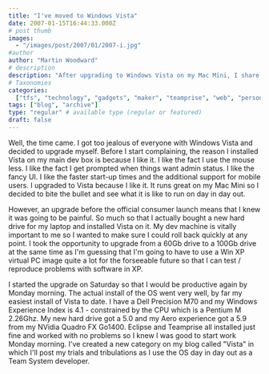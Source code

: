```yaml
---
title: "I've moved to Windows Vista"
date: 2007-01-15T16:44:33.000Z
# post thumb
images:
  - "/images/post/2007/01/2007-i.jpg"
#author
author: "Martin Woodward"
# description
description: "After upgrading to Windows Vista on my Mac Mini, I share my experiences and challenges as a developer in my new blog category, Vista."
# Taxonomies
categories:
  ["tfs", "technology", "gadgets", "maker", "teamprise", "web", "personal"]
tags: ["blog", "archive"]
type: "regular" # available type (regular or featured)
draft: false
---
```


[](http://www.woodwardweb.com/WindowsLiveWriter/IvemovedtoWindowsVista_E50A/m70_experience%5B7%5D.png)Well, the time came. I got too jealous of everyone with Windows Vista and decided to upgrade myself. Before I start complaining, the reason I installed Vista on my main dev box is because I like it. I like the fact I use the mouse less. I like the fact I get prompted when things want admin status. I like the fancy UI. I like the faster start-up times and the additional support for mobile users. I upgraded to Vista because I like it. It runs great on my Mac Mini so I decided to bite the bullet and see what it is like to run on day in day out.

However, an upgrade before the official consumer launch means that I knew it was going to be painful. So much so that I actually bought a new hard drive for my laptop and installed Vista on it. My dev machine is vitally important to me so I wanted to make sure I could roll back quickly at any point. I took the opportunity to upgrade from a 60Gb drive to a 100Gb drive at the same time as I'm guessing that I'm going to have to use a Win XP virtual PC image quite a lot for the forseeable future so that I can test / reproduce problems with software in XP.

I started the upgrade on Saturday so that I would be productive again by Monday morning. The actual install of the OS went very well, by far my easiest install of Vista to date. I have a Dell Precision M70 and my Windows Experience Index is 4.1 - constrained by the CPU which is a Pentium M 2.26Ghz. My new hard drive got a 5.0 and my Aero experience got a 5.9 from my NVidia Quadro FX Go1400. Eclipse and Teamprise all installed just fine and worked with no problems so I knew I was good to start work Monday morning. I've created a new category on my blog called "Vista" in which I'll post my trials and tribulations as I use the OS day in day out as a Team System developer.
